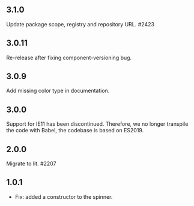 ## 3.1.0

Update package scope, registry and repository URL. #2423

## 3.0.11

Re-release after fixing component-versioning bug.

## 3.0.9

Add missing color type in documentation.

## 3.0.0

Support for IE11 has been discontinued. Therefore, we no longer transpile the code with Babel, the codebase is based on ES2019.

## 2.0.0

Migrate to lit. #2207

## 1.0.1

- Fix: added a constructor to the spinner.
